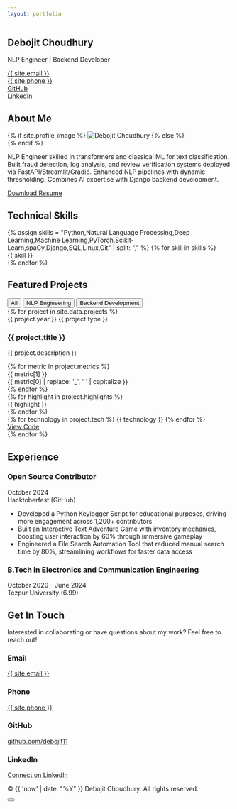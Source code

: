 ```yaml
---
layout: portfolio
---
```


<section class="hero">
  <div id="particles-js"></div>
  <div class="hero-content">
    <h1 class="gradient-text">Debojit Choudhury</h1>
    <p class="subtitle">NLP Engineer | Backend Developer</p>
    <div class="typewriter">
      <span id="typewriter-text"></span>
    </div>
    <div class="contact-bar">
      <div><i class="fas fa-envelope"></i> <a href="mailto:{{ site.email }}">{{ site.email }}</a></div>
      <div><i class="fas fa-phone"></i> <a href="tel:{{ site.phone }}">{{ site.phone }}</a></div>
      <div><i class="fab fa-github"></i> <a href="https://github.com/debojit11" target="_blank">GitHub</a></div>
      <div><i class="fab fa-linkedin"></i> <a href="{{ site.linkedin }}" target="_blank">LinkedIn</a></div>
    </div>
  </div>
</section>

<section class="about-me">
  <div class="container">
    <h2><i class="fas fa-user-circle"></i> About Me</h2>
    <div class="about-content">
      <div class="avatar">
        {% if site.profile_image %}
          <img src="{{ site.profile_image | relative_url }}" alt="Debojit Choudhury" class="avatar-image" onerror="this.style.display='none'; document.getElementById('avatar-placeholder').style.display='flex';">
        {% else %}
          <div id="avatar-placeholder" class="avatar-placeholder">
            <i class="fas fa-user"></i>
          </div>
        {% endif %}
      </div>
      <div class="summary">
        <p>NLP Engineer skilled in transformers and classical ML for text classification. Built fraud detection, log analysis, and review verification systems deployed via FastAPI/Streamlit/Gradio. Enhanced NLP pipelines with dynamic thresholding. Combines AI expertise with Django backend development.</p>
        <a href="https://drive.google.com/file/d/1cdtleJv0dN3xuSGj7WBghtGPPtf352fq/view?usp=sharing" class="btn btn-primary" download>Download Resume</a>
      </div>
    </div>
  </div>
</section>

<section class="skills-section">
  <div class="container">
    <h2><i class="fas fa-code"></i> Technical Skills</h2>
    <div class="skills-grid">
      {% assign skills = "Python,Natural Language Processing,Deep Learning,Machine Learning,PyTorch,Scikit-Learn,spaCy,Django,SQL,Linux,Git" | split: "," %}
      {% for skill in skills %}
        <div class="skill-pill">
          <span>{{ skill }}</span>
        </div>
      {% endfor %}
    </div>
  </div>
</section>

<section class="projects-section">
  <div class="container">
    <h2><i class="fas fa-project-diagram"></i> Featured Projects</h2>
    <div class="filter-buttons">
      <button class="filter-btn active" data-filter="all">All</button>
      <button class="filter-btn" data-filter="nlp">NLP Engineering</button>
      <button class="filter-btn" data-filter="Backend Development">Backend Development</button>
    </div>
    <div class="projects-grid">
      {% for project in site.data.projects %}
      <article class="project-card" data-category="{{ project.type | downcase | replace: ' ', '-' }}">
        <div class="card-header">
          <span class="project-year">{{ project.year }}</span>
          <span class="project-type">{{ project.type }}</span>
        </div>
        <h3>{{ project.title }}</h3>
        <p>{{ project.description }}</p>
        <div class="metrics-container">
          {% for metric in project.metrics %}
          <div class="metric">
            <div class="metric-value">{{ metric[1] }}</div>
            <div class="metric-label">{{ metric[0] | replace: '_', ' ' | capitalize }}</div>
          </div>
          {% endfor %}
        </div>
        <div class="highlights">
          {% for highlight in project.highlights %}
          <div class="highlight-item">
            <i class="fas fa-check-circle"></i>
            <span>{{ highlight }}</span>
          </div>
          {% endfor %}
        </div>
        <div class="project-footer">
          <div class="tech-pills">
            {% for technology in project.tech %}
            <span>{{ technology }}</span>
            {% endfor %}
          </div>
          <a href="{{ project.github }}" class="github-link" target="_blank">
            <i class="fab fa-github"></i> View Code
          </a>
        </div>
      </article>
      {% endfor %}
    </div>
  </div>
</section>

<section class="experience-section">
  <div class="container">
    <h2><i class="fas fa-briefcase"></i> Experience</h2>
    <div class="timeline">
      <div class="timeline-item">
        <div class="timeline-marker"></div>
        <div class="timeline-content">
          <h3>Open Source Contributor</h3>
          <div class="timeline-date">October 2024</div>
          <div class="timeline-company">Hacktoberfest (GitHub)</div>
          <ul>
            <li>Developed a Python Keylogger Script for educational purposes, driving more engagement across 1,200+ contributors</li>
            <li>Built an Interactive Text Adventure Game with inventory mechanics, boosting user interaction by 60% through immersive gameplay</li>
            <li>Engineered a File Search Automation Tool that reduced manual search time by 80%, streamlining workflows for faster data access</li>
          </ul>
        </div>
      </div>
      <div class="timeline-item">
        <div class="timeline-marker"></div>
        <div class="timeline-content">
          <h3>B.Tech in Electronics and Communication Engineering</h3>
          <div class="timeline-date">October 2020 - June 2024</div>
          <div class="timeline-company">Tezpur University (6.99)</div>
        </div>
      </div>
    </div>
  </div>
</section>

<section class="contact-section">
  <div class="container">
    <h2><i class="fas fa-paper-plane"></i> Get In Touch</h2>
    <p>Interested in collaborating or have questions about my work? Feel free to reach out!</p>
    <div class="contact-methods">
      <div class="contact-method">
        <i class="fas fa-envelope"></i>
        <h3>Email</h3>
        <a href="mailto:{{ site.email }}">{{ site.email }}</a>
      </div>
      <div class="contact-method">
        <i class="fas fa-phone"></i>
        <h3>Phone</h3>
        <a href="tel:{{ site.phone }}">{{ site.phone }}</a>
      </div>
      <div class="contact-method">
        <i class="fab fa-github"></i>
        <h3>GitHub</h3>
        <a href="https://github.com/debojit11" target="_blank">github.com/debojit11</a>
      </div>
      <div class="contact-method">
        <i class="fab fa-linkedin"></i>
        <h3>LinkedIn</h3>
        <a href="{{ site.linkedin }}" target="_blank">Connect on LinkedIn</a>
      </div>
    </div>
  </div>
</section>

<footer>
  <div class="container">
    <p>&copy; {{ 'now' | date: "%Y" }} Debojit Choudhury. All rights reserved.</p>
    <div class="theme-toggle">
      <button id="theme-toggle-btn">
        <i class="fas fa-sun"></i>
        <i class="fas fa-moon"></i>
      </button>
    </div>
  </div>
</footer>